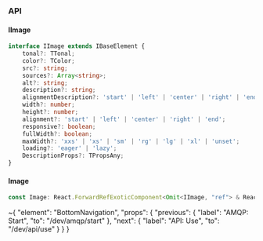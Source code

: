 

### API

#### IImage

```ts
interface IImage extends IBaseElement {
    tonal?: TTonal;
    color?: TColor;
    src?: string;
    sources?: Array<string>;
    alt?: string;
    description?: string;
    alignmentDescription?: 'start' | 'left' | 'center' | 'right' | 'end';
    width?: number;
    height?: number;
    alignment?: 'start' | 'left' | 'center' | 'right' | 'end';
    responsive?: boolean;
    fullWidth?: boolean;
    maxWidth?: 'xxs' | 'xs' | 'sm' | 'rg' | 'lg' | 'xl' | 'unset';
    loading?: 'eager' | 'lazy';
    DescriptionProps?: TPropsAny;
}
```

#### Image

```ts
const Image: React.ForwardRefExoticComponent<Omit<IImage, "ref"> & React.RefAttributes<unknown>>;
```


~{
  "element": "BottomNavigation",
  "props": {
    "previous": {
      "label": "AMQP: Start",
      "to": "/dev/amqp/start"
    },
    "next": {
      "label": "API: Use",
      "to": "/dev/api/use"
    }
  }
}
